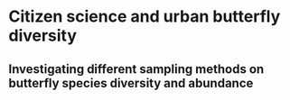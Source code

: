 # Citizen science and urban butterfly diversity
## Investigating different sampling methods on butterfly species diversity and abundance
